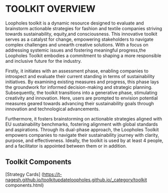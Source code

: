 # TOOLKIT OVERVIEW

Loopholes toolkit is a dynamic resource designed to evaluate and brainstorm actionable strategies for fashion and textile companies striving towards sustainability, equity,and consciousness. This innovative toolkit serves as a catalyst for change, empowering stakeholders to navigate complex challenges and unearth creative solutions. With a focus on addressing systemic issues and fostering meaningful progress,the Loopholes Toolkit embodies a commitment to shaping a more responsible and inclusive future for the industry.

Firstly, it initiates with an assessment phase, enabling companies to introspect and evaluate their current standing in terms of sustainability initiatives. By examining existing measures and progress, this phase lays the groundwork for informed decision-making and strategic planning. Subsequently, the toolkit transitions into a generative phase, stimulating creativity and innovation. Here, users are prompted to envision potential measures geared towards advancing their sustainability goals through innovation and technological advancements.

Furthermore, it fosters brainstorming on actionable strategies aligned with EU sustainability benchmarks, fostering alignment with global standards and aspirations. Through its dual-phase approach, the Loopholes Toolkit empowers companies to navigate their sustainability journey with clarity, purpose, and effectiveness. Ideally, the toolkit is used by at least 4 people, and a facilitator is appointed between them or in addition.

## Toolkit Components

[Strategy Cards] (https://t-nagesh.github.io/toolkitupdateloopholes.github.io/_category/toolkit components.html)
